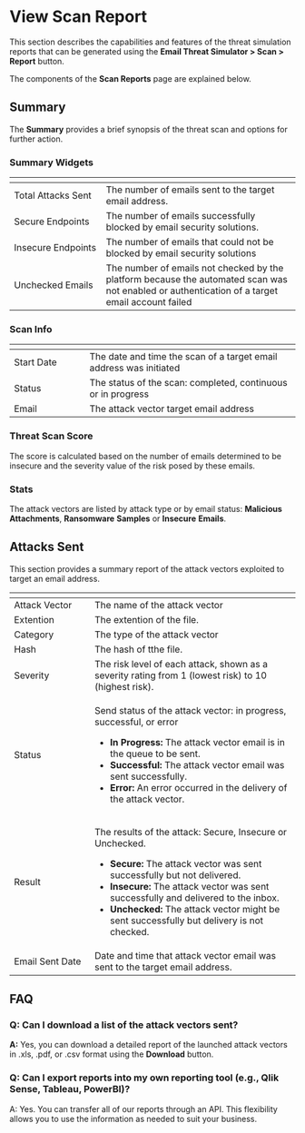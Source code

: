 # View Scan Report

This section describes the capabilities and features of the threat simulation reports that can be generated using the **Email Threat Simulator > Scan > Report** button.&#x20;

The components of the **Scan Reports** page are explained below.

## Summary

The **Summary** provides a brief synopsis of the threat scan and options for further action.

### Summary Widgets

<table data-header-hidden><thead><tr><th width="146"></th><th></th></tr></thead><tbody><tr><td>Total Attacks Sent</td><td>The number of emails sent to the target email address.</td></tr><tr><td>Secure Endpoints</td><td>The number of emails successfully blocked by email security solutions.</td></tr><tr><td>Insecure Endpoints</td><td>The number of emails that could not be blocked by email security solutions</td></tr><tr><td>Unchecked Emails</td><td>The number of emails not checked by the platform because the automated scan was not enabled or authentication of a target email account failed</td></tr></tbody></table>

### Scan Info

<table data-header-hidden><thead><tr><th width="117"></th><th></th></tr></thead><tbody><tr><td>Start Date</td><td>The date and time the scan of a target email address was initiated</td></tr><tr><td>Status</td><td>The status of the scan: completed, continuous or in progress</td></tr><tr><td>Email</td><td>The attack vector target email address</td></tr></tbody></table>

### Threat Scan Score

The score is calculated based on the number of emails determined to be insecure and the severity value of the risk posed by these emails.

### Stats

The attack vectors are listed by attack type or by email status: **Malicious** **Attachments**, **Ransomware** **Samples** or **Insecure** **Emails**.

## Attacks Sent

This section provides a summary report of the attack vectors exploited to target an email address.

<table data-header-hidden><thead><tr><th width="126"></th><th></th></tr></thead><tbody><tr><td>Attack Vector</td><td>The name of the attack vector</td></tr><tr><td>Extention</td><td>The extention of the file.</td></tr><tr><td>Category</td><td>The type of the attack vector</td></tr><tr><td>Hash</td><td>The hash of tthe file.</td></tr><tr><td>Severity</td><td>The risk level of each attack, shown as a severity rating from 1 (lowest risk) to 10 (highest risk).</td></tr><tr><td>Status</td><td><p>Send status of the attack vector: in progress, successful, or error</p><ul><li><strong>In</strong> <strong>Progress:</strong> The attack vector email is in the queue to be sent. </li><li><strong>Successful:</strong> The attack vector email was sent successfully.</li><li><strong>Error:</strong> An error occurred in the delivery of the attack vector.</li></ul></td></tr><tr><td>Result</td><td><p>The results of the attack: Secure, Insecure or Unchecked.</p><ul><li><strong>Secure:</strong> The attack vector was sent successfully but not delivered.</li><li><strong>Insecure:</strong> The attack vector was sent successfully and delivered to the inbox.</li><li><strong>Unchecked:</strong> The attack vector might be sent successfully but delivery is not checked.</li></ul></td></tr><tr><td>Email Sent Date</td><td>Date and time that attack vector email was sent to the target email address.</td></tr></tbody></table>

## **FAQ**

### Q: Can I download a list of the attack vectors sent?

**A:** Yes, you can download a detailed report of the launched attack vectors in .xls, .pdf, or .csv format using the **Download** button.

### Q: Can I export reports into my own reporting tool (e.g., Qlik Sense, Tableau, PowerBI)?

A: Yes. You can transfer all of our reports through an API. This flexibility allows you to use the information as needed to suit your business.
